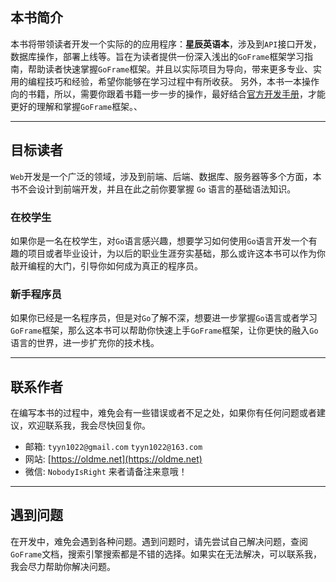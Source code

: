 ## 本书简介
本书将带领读者开发一个实际的的应用程序：**星辰英语本**，涉及到`API`接口开发，数据库操作，部署上线等。旨在为读者提供一份深入浅出的`GoFrame`框架学习指南，帮助读者快速掌握`GoFrame`框架。并且以实际项目为导向，带来更多专业、实用的编程技巧和经验，希望你能够在学习过程中有所收获。
另外，本书一本操作向的书籍，所以，需要你跟着书籍一步一步的操作，最好结合[官方开发手册](https://goframe.org/docs/design)，才能更好的理解和掌握`GoFrame`框架。、

---

## 目标读者
`Web`开发是一个广泛的领域，涉及到前端、后端、数据库、服务器等多个方面，本书不会设计到前端开发，并且在此之前你要掌握 `Go` 语言的基础语法知识。

### 在校学生
如果你是一名在校学生，对`Go`语言感兴趣，想要学习如何使用`Go`语言开发一个有趣的项目或者毕业设计，为以后的职业生涯夯实基础，那么或许这本书可以作为你敲开编程的大门，引导你如何成为真正的程序员。

### 新手程序员
如果你已经是一名程序员，但是对`Go`了解不深，想要进一步掌握`Go`语言或者学习`GoFrame`框架，那么这本书可以帮助你快速上手`GoFrame`框架，让你更快的融入`Go`语言的世界，进一步扩充你的技术栈。

---

## 联系作者
在编写本书的过程中，难免会有一些错误或者不足之处，如果你有任何问题或者建议，欢迎联系我，我会尽快回复你。
- 邮箱: `tyyn1022@gmail.com` `tyyn1022@163.com`
- 网站: [https://oldme.net](https://oldme.net)
- 微信: `NobodyIsRight` 来者请备注来意哦！

---

## 遇到问题
在开发中，难免会遇到各种问题。遇到问题时，请先尝试自己解决问题，查阅`GoFrame`文档，搜索引擎搜索都是不错的选择。如果实在无法解决，可以联系我，我会尽力帮助你解决问题。